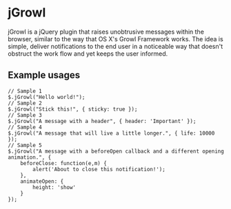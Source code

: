 # jGrowl 
jGrowl is a jQuery plugin that raises unobtrusive messages within the browser, similar to the way that OS X's Growl Framework works. The idea is simple, deliver notifications to the end user in a noticeable way that doesn't obstruct the work flow and yet keeps the user informed.

## Example usages
	// Sample 1
	$.jGrowl("Hello world!");
	// Sample 2
	$.jGrowl("Stick this!", { sticky: true });
	// Sample 3
	$.jGrowl("A message with a header", { header: 'Important' });
	// Sample 4
	$.jGrowl("A message that will live a little longer.", { life: 10000 });
	// Sample 5
	$.jGrowl("A message with a beforeOpen callback and a different opening animation.", {
		beforeClose: function(e,m) {
			alert('About to close this notification!');
		},
		animateOpen: {
			height: 'show'
		}
	});

